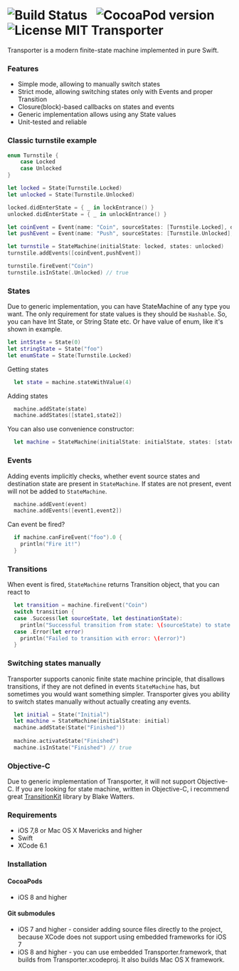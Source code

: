 ![Build Status](https://travis-ci.org/DenHeadless/Transporter.png?branch=master) &nbsp;
![CocoaPod version](https://cocoapod-badges.herokuapp.com/v/Transporter/badge.png) &nbsp; 
![License MIT](https://go-shields.herokuapp.com/license-MIT-blue.png)
Transporter 
==================

Transporter is a modern finite-state machine implemented in pure Swift. 

### Features

* Simple mode, allowing to manually switch states
* Strict mode, allowing switching states only with Events and proper Transition
* Closure(block)-based callbacks on states and events
* Generic implementation allows using any State values 
* Unit-tested and reliable

### Classic turnstile example

```swift
enum Turnstile {
    case Locked
    case Unlocked
}

let locked = State(Turnstile.Locked)
let unlocked = State(Turnstile.Unlocked)

locked.didEnterState = { _ in lockEntrance() }
unlocked.didEnterState = { _ in unlockEntrance() }

let coinEvent = Event(name: "Coin", sourceStates: [Turnstile.Locked], destinationState: Turnstile.Unlocked)
let pushEvent = Event(name: "Push", sourceStates: [Turnstile.Unlocked], destinationState: Turnstile.Locked)

let turnstile = StateMachine(initialState: locked, states: unlocked)
turnstile.addEvents([coinEvent,pushEvent])

turnstile.fireEvent("Coin")
turnstile.isInState(.Unlocked) // true
```

### States

Due to generic implementation, you can have StateMachine of any type you want. The only requirement for state values is they should be `Hashable`. So, you can have Int State, or String State etc. Or have value of enum, like it's shown in example.

```swift
let intState = State(0)
let stringState = State("foo")
let enumState = State(Turnstile.Locked)
```

Getting states 

```swift
  let state = machine.stateWithValue(4)
```

Adding states

```swift
  machine.addState(state)
  machine.addStates([state1,state2])
```

You can also use convenience constructor:

```swift
  let machine = StateMachine(initialState: initialState, states: [state1,state2])
```

### Events

Adding events implicitly checks, whether event source states and destination state are present in `StateMachine`. If states are not present, event will not be added to `StateMachine`.

```swift
  machine.addEvent(event)
  machine.addEvents([event1,event2])
```

Can event be fired?

```swift
  if machine.canFireEvent("foo").0 {
    println("Fire it!")
  }
```

### Transitions

When event is fired, `StateMachine` returns Transition object, that you can react to

```swift
  let transition = machine.fireEvent("Coin")
  switch transition {
  case .Success(let sourceState, let destinationState):
    println("Successful transition from state: \(sourceState) to state: \(destinationState)")
  case .Error(let error)
    println("Failed to transition with error: \(error)")
  }
```

### Switching states manually

Transporter supports canonic finite state machine principle, that disallows transitions, if they are not defined in events `StateMachine` has, but sometimes you would want something simpler. Transporter gives you ability to switch states manually without actually creating any events.

```swift
  let initial = State("Initial")
  let machine = StateMachine(initialState: initial)
  machine.addState(State("Finished"))
  
  machine.activateState("Finished")
  machine.isInState("Finished") // true
```

### Objective-C

Due to generic implementation of Transporter, it will not support Objective-C. If you are looking for state machine, written in Objective-C, i recommend great [TransitionKit](https://github.com/blakewatters/TransitionKit) library by Blake Watters. 

### Requirements

* iOS 7,8 or Mac OS X Mavericks and higher
* Swift
* XCode 6.1

### Installation

#### CocoaPods

* iOS 8 and higher

#### Git submodules

* iOS 7 and higher - consider adding source files directly to the project, because XCode does not support using embedded frameworks for iOS 7
* iOS 8 and higher - you can use embedded Transporter.framework, that builds from Transporter.xcodeproj. It also builds Mac OS X framework.

